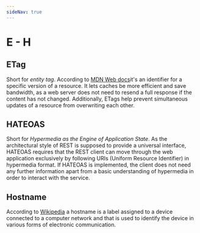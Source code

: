 ```yaml
---
sideNav: true
---
```


# E - H

## ETag

Short for _entity tag_.
According to [MDN Web docs](https://developer.mozilla.org/en-US/docs/Web/HTTP/Headers/ETag)it's an identifier for a specific version of a resource.
It lets caches be more efficient and save bandwidth, as a web server does not need to resend a full response if the content has not changed.
Additionally, ETags help prevent simultaneous updates of a resource from overwriting each other.

## HATEOAS

Short for _Hypermedia as the Engine of Application State_.
As the architectural style of REST is supposed to provide a universal interface, HATEOAS requires that the REST client can move through the web application exclusively by following URIs (Uniform Resource Identifier) in hypermedia format.
If HATEOAS is implemented, the client does not need any further information apart from a basic understanding of hypermedia in order to interact with the service.

## Hostname

According to [Wikipedia](https://en.wikipedia.org/wiki/Hostname) a hostname is a label assigned to a device connected to a computer network and that is used to identify the device in various forms of electronic communication.


